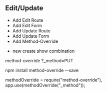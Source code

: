 ## Edit/Update
* Add Edit Route
* Add Edit Form
* Add Update Route
* Add Update Form
* Add Method-Override

- new create show combination

method-override
?_method=PUT

npm install method-override --save


methodOverride = require("method-override"),
app.use(methodOverride("_method"));
